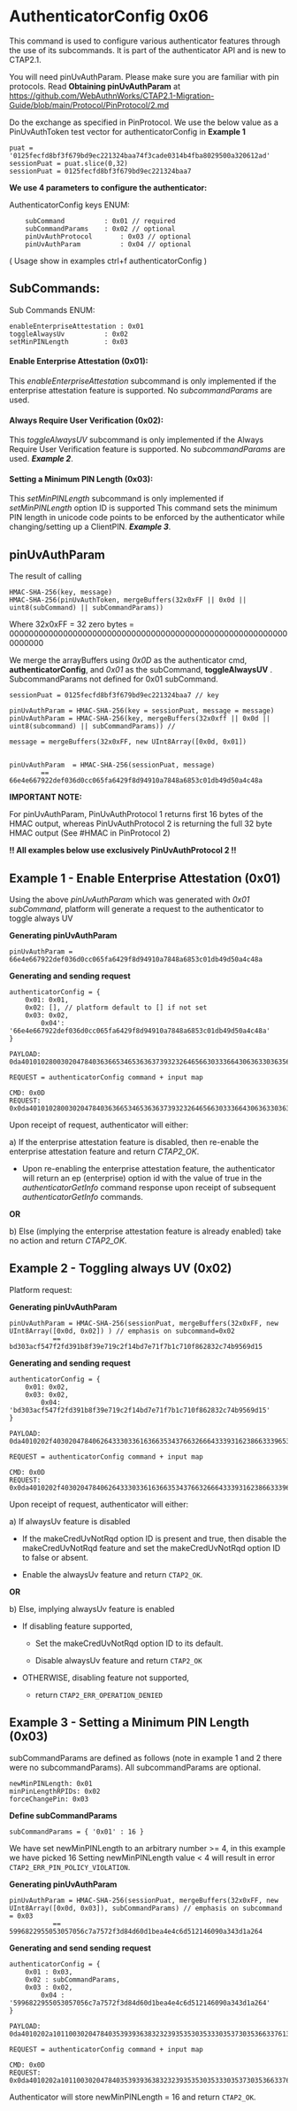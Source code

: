# AuthenticatorConfig 0x06

This command is used to configure various authenticator features through the use of its subcommands. It is part of the authenticator API and is new to CTAP2.1. 

You will need pinUvAuthParam. Please make sure you are familiar with pin protocols. Read **Obtaining pinUvAuthParam** at https://github.com/WebAuthnWorks/CTAP2.1-Migration-Guide/blob/main/Protocol/PinProtocol/2.md

Do the exchange as specified in PinProtocol. We use the below value as a PinUvAuthToken test vector for authenticatorConfig in **Example 1**
```
puat = '0125fecfd8bf3f679bd9ec221324baa74f3cade0314b4fba8029500a320612ad'
sessionPuat = puat.slice(0,32)
sessionPuat = 0125fecfd8bf3f679bd9ec221324baa7
```

**We use 4 parameters to configure the authenticator:**

AuthenticatorConfig keys ENUM: 
```
	subCommand   		: 0x01 // required
	subCommandParams 	: 0x02 // optional
	pinUvAuthProtocol       : 0x03 // optional
	pinUvAuthParam       	: 0x04 // optional
```
( Usage show in examples ctrl+f authenticatorConfig )


## SubCommands:

Sub Commands ENUM:

```
enableEnterpriseAttestation	: 0x01
toggleAlwaysUv			: 0x02
setMinPINLength			: 0x03
```

#### Enable Enterprise Attestation (0x01):
This *enableEnterpriseAttestation* subcommand is only implemented if the enterprise attestation feature is supported. No *subcommandParams* are used.

#### Always Require User Verification (0x02):
This *toggleAlwaysUV* subcommand is only implemented if the Always Require User Verification feature is supported. No *subcommandParams* are used. _**Example 2**_.

#### Setting a Minimum PIN Length (0x03):
This *setMinPINLength* subcommand is only implemented if _setMinPINLength_ option ID is supported
This command sets the minimum PIN length in unicode code points to be enforced by the authenticator while changing/setting up a ClientPIN. **_Example 3_**.


## pinUvAuthParam
The result of calling 
```
HMAC-SHA-256(key, message)
HMAC-SHA-256(pinUvAuthToken, mergeBuffers(32x0xFF || 0x0d || uint8(subCommand) || subCommandParams))
```

Where 32x0xFF = 32 zero bytes = 0000000000000000000000000000000000000000000000000000000000000000


We merge the arrayBuffers using _0x0D_ as the authenticator cmd, **authenticatorConfig**, and _0x01_ as the subCommand, **toggleAlwaysUV** . SubcommandParams not defined for 0x01 subCommand.

```
sessionPuat = 0125fecfd8bf3f679bd9ec221324baa7 // key 

pinUvAuthParam = HMAC-SHA-256(key = sessionPuat, message = message)
pinUvAuthParam = HMAC-SHA-256(key, mergeBuffers(32x0xff || 0x0d || uint8(subcommand) || subCommandParams)) //

message = mergeBuffers(32x0xFF, new UInt8Array([0x0d, 0x01]) 


pinUvAuthParam  = HMAC-SHA-256(sessionPuat, message)
		== 66e4e667922def036d0cc065fa6429f8d94910a7848a6853c01db49d50a4c48a
```


**IMPORTANT NOTE:**

For pinUvAuthParam, PinUvAuthProtocol 1 returns first 16 bytes of the HMAC output, whereas PinUvAuthProtocol 2 is returning the full 32 byte HMAC output (See #HMAC in PinProtocol 2)

**!! All examples below use exclusively PinUvAuthProtocol 2 !!**

## Example 1 - Enable Enterprise Attestation (0x01)
Using the above *pinUvAuthParam* which was generated with *0x01 subCommand*, platform will generate a request to the authenticator to toggle always UV

**Generating pinUvAuthParam**
```
pinUvAuthParam = 66e4e667922def036d0cc065fa6429f8d94910a7848a6853c01db49d50a4c48a
```

**Generating and sending request**
```
authenticatorConfig = {
	0x01: 0x01,
	0x02: [], // platform default to [] if not set
	0x03: 0x02,
    	0x04': '66e4e667922def036d0cc065fa6429f8d94910a7848a6853c01db49d50a4c48a'
}

PAYLOAD: 0da401010280030204784036366534653636373932326465663033366430636330363566613634323966386439343931306137383438613638353363303164623439643530613463343861

REQUEST = authenticatorConfig command + input map

CMD: 0x0D
REQUEST: 0x0da401010280030204784036366534653636373932326465663033366430636330363566613634323966386439343931306137383438613638353363303164623439643530613463343861
```

Upon receipt of request, authenticator will either:

a) If the enterprise attestation feature is disabled, then re-enable the enterprise attestation feature and return _CTAP2_OK_.
- Upon re-enabling the enterprise attestation feature, the authenticator will return an ep (enterprise) option id with
the value of true in the _authenticatorGetInfo_ command response upon receipt of subsequent
_authenticatorGetInfo_ commands.

**OR**

b)  Else (implying the enterprise attestation feature is already enabled) take no action and return _CTAP2_OK_.


## Example 2 - Toggling always UV (0x02)
Platform request:

**Generating pinUvAuthParam**
```
pinUvAuthParam = HMAC-SHA-256(sessionPuat, mergeBuffers(32x0xFF, new UInt8Array([0x0d, 0x02]) ) // emphasis on subcommand=0x02
	       == bd303acf547f2fd391b8f39e719c2f14bd7e71f7b1c710f862832c74b9569d15
```

**Generating and sending request**
```     
authenticatorConfig = {
	0x01: 0x02,
	0x03: 0x02,
    	0x04: 'bd303acf547f2fd391b8f39e719c2f14bd7e71f7b1c710f862832c74b9569d15'
}

PAYLOAD: 0da4010202f4030204784062643330336163663534376632666433393162386633396537313963326631346264376537316637623163373130663836323833326337346239353639643135

REQUEST = authenticatorConfig command + input map

CMD: 0x0D
REQUEST: 0x0da4010202f4030204784062643330336163663534376632666433393162386633396537313963326631346264376537316637623163373130663836323833326337346239353639643135
```

Upon receipt of request, authenticator will either:

a) If alwaysUv feature is disabled

- If the makeCredUvNotRqd option ID is present and true, then disable the makeCredUvNotRqd feature and set the makeCredUvNotRqd option ID to false or absent.
	
- Enable the alwaysUv feature and return ```CTAP2_OK```.
	
**OR**
	
b) Else, implying alwaysUv feature is enabled

- If disabling feature supported,
	
	- Set the makeCredUvNotRqd option ID to its default.
		
	- Disable alwaysUv feature and return ```CTAP2_OK``` 
		
-  OTHERWISE, disabling feature not supported, 
	
	-  return ```CTAP2_ERR_OPERATION_DENIED```

	

## Example 3 - Setting a Minimum PIN Length (0x03)
subCommandParams are defined as follows (note in example 1 and 2 there were no subcommandParams). All subcommandParams are optional.
```
newMinPINLength: 0x01
minPinLengthRPIDs: 0x02
forceChangePin: 0x03
```

**Define subCommandParams**
```
subCommandParams = { '0x01' : 16 } 
```
We have set newMinPINLength to an arbitrary number >= 4, in this example we have picked 16
Setting newMinPINLength value < 4 will result in error ```CTAP2_ERR_PIN_POLICY_VIOLATION```.

**Generating pinUvAuthParam**
```
pinUvAuthParam = HMAC-SHA-256(sessionPuat, mergeBuffers(32x0xFF, new UInt8Array([0x0d, 0x03]), subCommandParams) // emphasis on subcommand = 0x03
	       == 5996822955053057056c7a7572f3d84d60d1bea4e4c6d512146090a343d1a264
```

**Generating and send sending request**
```
authenticatorConfig = {
	0x01 : 0x03,
	0x02 : subCommandParams,
	0x03 : 0x02,
    	0x04 : '5996822955053057056c7a7572f3d84d60d1bea4e4c6d512146090a343d1a264'
}

PAYLOAD: 0da4010202a10110030204784035393936383232393535303533303537303536633761373537326633643834643630643162656134653463366435313231343630393061333433643161323634

REQUEST = authenticatorConfig command + input map

CMD: 0x0D
REQUEST: 0x0da4010202a10110030204784035393936383232393535303533303537303536633761373537326633643834643630643162656134653463366435313231343630393061333433643161323634
```

Authenticator will store newMinPINLength = 16 and return ```CTAP2_OK```.
